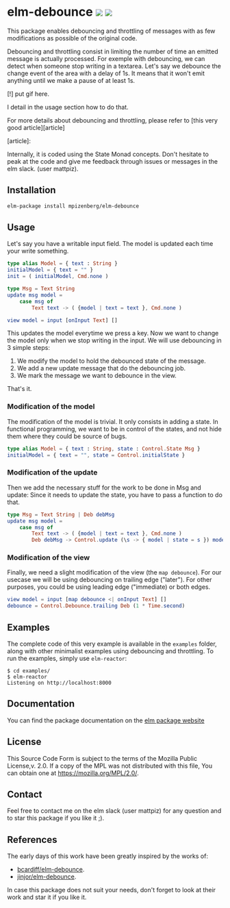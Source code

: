 # elm-debounce [![][badge-doc]][doc]  [![][badge-license]][license]

[badge-doc]: https://img.shields.io/badge/documentation-latest-yellow.svg?style=flat-square
[doc]: http://package.elm-lang.org/packages/mpizenberg/elm-debounce/latest
[badge-license]: https://img.shields.io/badge/license-MPL%202.0-blue.svg?style=flat-square
[license]: https://www.mozilla.org/en-US/MPL/2.0/

This package enables debouncing and throttling of messages
with as few modifications as possible of the original code.

Debouncing and throttling consist in limiting the number of time
an emitted message is actually processed.
For exemple with debouncing, we can detect when someone stop
writing in a textarea.
Let's say we debounce the change event of the area with a delay of 1s.
It means that it won't emit anything until we make a pause
of at least 1s.

[!] put gif here.

I detail in the usage section how to do that.

For more details about debouncing and throttling,
please refer to [this very good article][article]

[article]: 

Internally, it is coded using the State Monad concepts.
Don't hesitate to peak at the code and give me feedback
through issues or messages in the elm slack. (user mattpiz).

## Installation

```bash
elm-package install mpizenberg/elm-debounce
```

## Usage

Let's say you have a writable input field.
The model is updated each time your write something.
```elm
type alias Model = { text : String }
initialModel = { text = "" }
init = ( initialModel, Cmd.none )

type Msg = Text String
update msg model =
    case msg of
        Text text -> ( {model | text = text }, Cmd.none )

view model = input [onInput Text] []
```

This updates the model everytime we press a key.
Now we want to change the model only when we stop writing in the input.
We will use debouncing in 3 simple steps:

1. We modify the model to hold the debounced state of the message.
2. We add a new update message that do the debouncing job.
3. We mark the message we want to debounce in the view.

That's it.

### Modification of the model

The modification of the model is trivial.
It only consists in adding a state.
In functional programming, we want to be in control of the states,
and not hide them where they could be source of bugs.

```elm
type alias Model = { text : String, state : Control.State Msg }
initialModel = { text = "", state = Control.initialState }
```

### Modification of the update

Then we add the necessary stuff for the work to be done in Msg and update:
Since it needs to update the state, you have to pass a function to do that.

```elm
type Msg = Text String | Deb debMsg
update msg model =
    case msg of
        Text text -> ( {model | text = text }, Cmd.none )
        Deb debMsg -> Control.update (\s -> { model | state = s }) model.state debMsg
```

### Modification of the view

Finally, we need a slight modification of the view (the `map debounce`).
For our usecase we will be using debouncing on trailing edge ("later").
For other purposes, you could be using leading edge ("immediate) or both edges.

```elm
view model = input [map debounce <| onInput Text] []
debounce = Control.Debounce.trailing Deb (1 * Time.second)
```

## Examples

The complete code of this very example is available in the `examples` folder,
along with other minimalist examples using debouncing and throttling.
To run the examples, simply use `elm-reactor`:

```shell
$ cd examples/
$ elm-reactor
Listening on http://localhost:8000
```

## Documentation

You can find the package documentation on the [elm package website][doc]

## License

This Source Code Form is subject to the terms of the Mozilla Public License,v. 2.0.
If a copy of the MPL was not distributed with this file,
You can obtain one at https://mozilla.org/MPL/2.0/.

## Contact

Feel free to contact me on the elm slack (user mattpiz) for any question
and to star this package if you like it ;).

## References

The early days of this work have been greatly inspired by the works of:
- [bcardiff/elm-debounce](https://github.com/bcardiff/elm-debounce).
- [jinjor/elm-debounce](https://github.com/jinjor/elm-debounce).

In case this package does not suit your needs,
don't forget to look at their work and star it if you like it.
